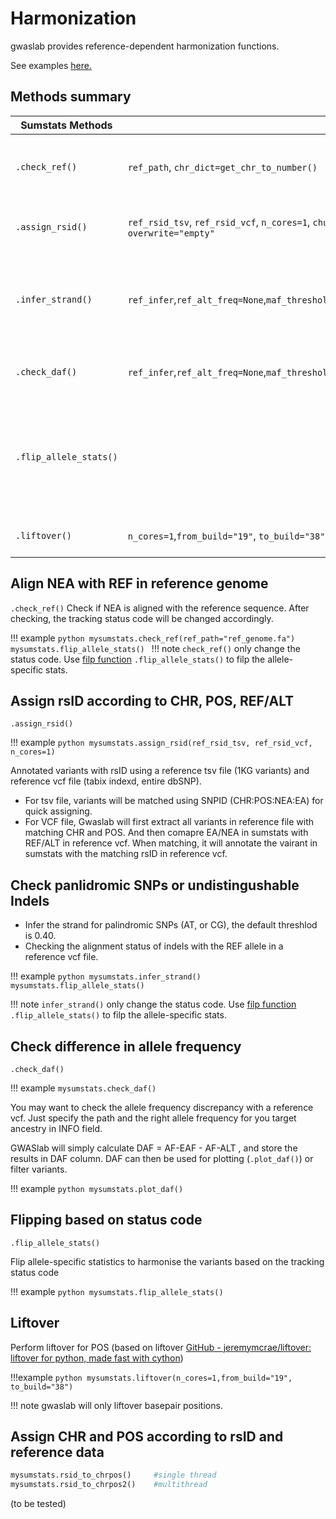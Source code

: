 # Harmonization

gwaslab provides reference-dependent harmonization functions.

See examples [here.](https://cloufield.github.io/gwaslab/harmonization_workflow/)

## Methods summary

| Sumstats Methods| Options| Description |
|-|-|-|
| `.check_ref()` | `ref_path`, `chr_dict=get_chr_to_number()`     | Check alignment with a reference sequence                                  |
| `.assign_rsid()` | `ref_rsid_tsv`, `ref_rsid_vcf`, `n_cores=1`, `chunksize=5000000`, `chr_dict=get_number_to_chr()`, `overwrite="empty"` | Annotate rsid using a reference vcf file                                   |
| `.infer_strand()`      | `ref_infer`,`ref_alt_freq=None`,`maf_threshold=0.40`,`remove_snp=""`,`mode="pi"`,`n_cores=1`,`remove_indel=""` | Infer the strand of a variant using reference vcf file with EAF in INFO    |
| `.check_daf()`         | `ref_infer`,`ref_alt_freq=None`,`maf_threshold=0.40`,`n_cores=1`                   | Calculate difference in allele frequencies                                 |
| `.flip_allele_stats()` |                                                       | After alignment and inferring, flip the alleles to harmonise the variants. |
| `.liftover()`          | `n_cores=1`,`from_build="19"`, `to_build="38"`              | Perform liftover for POS                                                          |

## Align NEA with REF in reference genome

`.check_ref()`
Check if NEA is aligned with the reference sequence. After checking, the tracking status code will be changed accordingly. 

!!! example
    ```python
    mysumstats.check_ref(ref_path="ref_genome.fa")
    mysumstats.flip_allele_stats()
    ```
!!! note
    `check_ref()` only change the status code. Use [filp function](#flipping-based-on-status-code) `.flip_allele_stats()` to filp the allele-specific stats.

## Assign rsID according to CHR, POS, REF/ALT

`.assign_rsid()`

!!! example
    ```python
    mysumstats.assign_rsid(ref_rsid_tsv, ref_rsid_vcf, n_cores=1)
    ```

Annotated variants with rsID using a reference tsv file (1KG variants) and reference vcf file (tabix indexd, entire dbSNP).

- For tsv file, variants will be matched using SNPID (CHR:POS:NEA:EA) for quick assigning.
- For VCF file, Gwaslab will first extract all variants in reference file with matching CHR and POS. And then comapre EA/NEA in sumstats with REF/ALT in reference vcf. When matching, it will annotate the vairant in sumstats with the matching rsID in reference vcf.  

## Check panlidromic SNPs or undistingushable Indels

- Infer the strand for palindromic SNPs (AT, or CG), the default threshlod is 0.40. 
- Checking the alignment status of indels with the REF allele in a reference vcf file.

!!! example
    ```python
    mysumstats.infer_strand()
    mysumstats.flip_allele_stats()
    ```
    
!!! note
    `infer_strand()` only change the status code. Use [filp function](#flipping-based-on-status-code) `.flip_allele_stats()` to filp the allele-specific stats.


## Check difference in allele frequency

`.check_daf()`

!!! example
    ```
    mysumstats.check_daf()
    ```

You may want to check the allele frequency discrepancy with a reference vcf. Just specify the path and the right allele frequency for you target ancestry in INFO field.

GWASlab will simply calculate DAF = AF-EAF - AF-ALT , and store the results in DAF column. DAF can then be used for plotting (`.plot_daf()`) or filter variants.

!!! example
    ```python
    mysumstats.plot_daf()
    ```

## Flipping based on status code

`.flip_allele_stats()`

Flip allele-specific statistics to harmonise the variants based on the tracking status code

!!! example
    ```python
    mysumstats.flip_allele_stats()
    ```

## Liftover

Perform liftover for POS (based on liftover [GitHub - jeremymcrae/liftover: liftover for python, made fast with cython](https://github.com/jeremymcrae/liftover))

!!!example
    ```python
    mysumstats.liftover(n_cores=1,from_build="19", to_build="38")
    ```
    
!!! note
    gwaslab will only liftover basepair positions.  

## Assign CHR and POS according to rsID and reference data

```python
mysumstats.rsid_to_chrpos()     #single thread
mysumstats.rsid_to_chrpos2()    #multithread
```
(to be tested)
